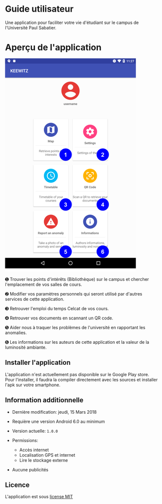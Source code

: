 # Guide utilisateur

Une application pour faciliter votre vie d'étudiant sur le campus de l'Université Paul Sabatier.

# Aperçu de l'application

![](./assets/home.png)

➊ Trouver les points d'intérêts (Bibliothèque) sur le campus et chercher l'emplacement de vos salles de cours.

➋ Modifier vos paramètres personnels qui seront utilisé par d'autres services de cette application.

➌ Retrouver l'emploi du temps Celcat de vos cours.

➍ Retrouver vos documents en scannant un QR code.

➎ Aider nous à traquer les problèmes de l'université en rapportant les anomalies.

➏ Les informations sur les auteurs de cette application et la valeur de la luminosité ambiante.

## Installer l'application

L'application n'est actuellement pas disponible sur le Google Play store.
Pour l'installer, il faudra la compiler directement avec les sources et installer l'apk sur votre smartphone.


## Information additionnelle

- Dernière modification: jeudi, 15 Mars 2018

- Requière une version Android 6.0 au minimum

- Version actuelle: `1.0.0`

- Permissions:
  - Accès internet
  - Localisation GPS et internet
  - Lire le stockage externe

- Aucune publicités

## Licence

L'application est sous [license MIT](../LICENSE)